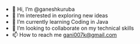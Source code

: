 - 👋 Hi, I’m @ganeshkuruba
- 👀 I’m interested in exploring new ideas
- 🌱 I’m currently learning Coding in Java
- 💞️ I’m looking to collaborate on my technical skills
- 📫 How to reach me gani007k@gmail.com

<!---
ganeshkuruba/ganeshkuruba is a ✨ special ✨ repository because its `README.md` (this file) appears on your GitHub profile.
You can click the Preview link to take a look at your changes.
--->
